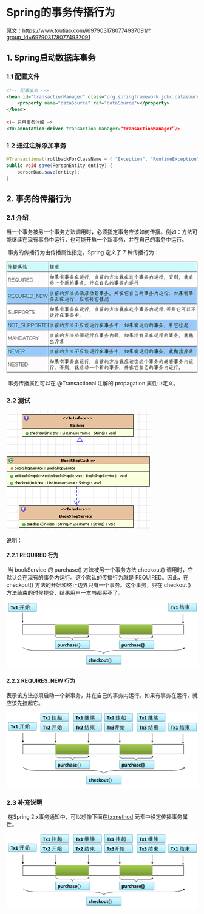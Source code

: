 # Spring的事务传播行为

原文：https://www.toutiao.com/i6979031780774937091/?group_id=6979031780774937091



## 1. Spring启动数据库事务

### 1.1 配置文件

```xml
<!-- 配置事务 -->
<bean id="transactionManager" class="org.springframework.jdbc.datasource.DataSourceTransactionManager">
    <property name="dataSource" ref="dataSource"></property>
</bean>

<!– 启用事务注解 –>
<tx:annotation-driven transaction-manager=“transactionManager”/>
```

### 1.2 通过注解添加事务

```java
@Transactional(rollbackForClassName = { "Exception", "RuntimeException" })
public void save(PersonEntity entity) {
    personDao.save(entity);
}
```

## 2. 事务的传播行为

### 2.1 介绍

​        当一个事务被另一个事务方法调用时，必须指定事务应该如何传播。例如：方法可能继续在现有事务中运行，也可能开启一个新事务，并在自己的事务中运行。

​        事务的传播行为由传播属性指定。Spring 定义了 7 种传播行为：

![1](./images/Spring_transactioin_behavior/1.jpg)

​        事务传播属性可以在 @Transactional 注解的 propagation 属性中定义。

### 2.2 测试

![2](./images/Spring_transactioin_behavior/2.png)

说明：

#### 2.2.1 REQUIRED 行为

​        当 bookService 的 purchase() 方法被另一个事务方法 checkout() 调用时，它默认会在现有的事务内运行。这个默认的传播行为就是 REQUIRED。因此，在 checkout() 方法的开始和终止边界只有一个事务。这个事务，只在 checkout() 方法结束的时候提交，结果用户一本书都买不了。

![3](./images/Spring_transactioin_behavior/3.png)

#### 2.2.2 REQUIRES_NEW 行为

​        表示该方法必须启动一个新事务，并在自己的事务内运行。如果有事务在运行，就应该先挂起它。

![4](./images/Spring_transactioin_behavior/4.png)

### 2.3 补充说明

​        在Spring 2.x事务通知中，可以想像下面在<tx:method> 元素中设定传播事务属性。

![5](./images/Spring_transactioin_behavior/5.png)